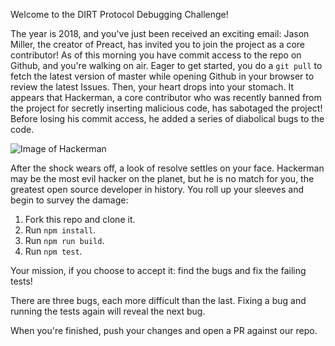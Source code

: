 Welcome to the DIRT Protocol Debugging Challenge!

The year is 2018, and you've just been received an exciting email: Jason Miller,
the creator of Preact, has invited you to join the project as a core contributor!
As of this morning you have commit access to the repo on Github, and you're
walking on air. Eager to get started, you do a `git pull` to fetch the latest
version of master while opening Github in your browser to review the latest
Issues. Then, your heart drops into your stomach. It appears that Hackerman, a
core contributor who was recently banned from the project for secretly
inserting malicious code, has sabotaged the project! Before losing his
commit access, he added a series of diabolical bugs to the code.

![Image of Hackerman](https://media.giphy.com/media/RyXVu4ZW454IM/giphy.gif)

After the shock wears off, a look of resolve settles on your face. Hackerman may
be the most evil hacker on the planet, but he is no match for you, the greatest
open source developer in history. You roll up your sleeves and begin to
survey the damage:

1. Fork this repo and clone it.
2. Run `npm install`.
3. Run `npm run build`.
4. Run `npm test`.

Your mission, if you choose to accept it: find the bugs and fix the failing
tests!

There are three bugs, each more difficult than the last. Fixing a bug and
running the tests again will reveal the next bug.

When you're finished, push your changes and open a PR against our repo.
